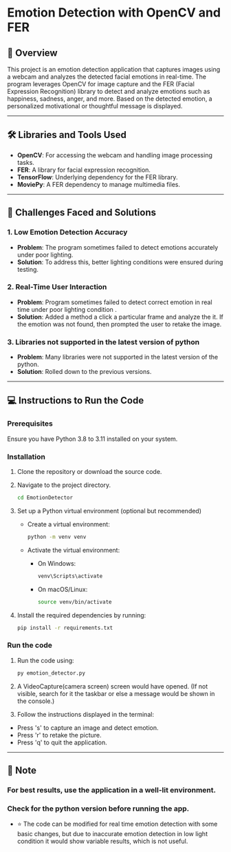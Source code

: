 # Emotion Detection with OpenCV and FER  

## 📖 Overview  
This project is an emotion detection application that captures images using a webcam and analyzes the detected facial emotions in real-time. The program leverages OpenCV for image capture and the FER (Facial Expression Recognition) library to detect and analyze emotions such as happiness, sadness, anger, and more. Based on the detected emotion, a personalized motivational or thoughtful message is displayed.  

---

## 🛠 Libraries and Tools Used  
- **OpenCV**: For accessing the webcam and handling image processing tasks.  
- **FER**: A library for facial expression recognition.  
- **TensorFlow**: Underlying dependency for the FER library.  
- **MoviePy**: A FER dependency to manage multimedia files.  

---

## 🚀 Challenges Faced and Solutions  

### 1. Low Emotion Detection Accuracy  
- **Problem**: The program sometimes failed to detect emotions accurately under poor lighting.  
- **Solution**: To address this, better lighting conditions were ensured during testing.  

### 2. Real-Time User Interaction  
- **Problem**: Program sometimes failed to detect correct emotion in real time under poor lighting condition .  
- **Solution**: Added a method a click a particular frame and analyze the it. If the emotion was not found, then prompted the user to retake the image.

### 3. Libraries not supported in the latest version of python
- **Problem**: Many libraries were not supported in the latest version of the python.
- **Solution**: Rolled down to the previous versions.

---

## 💻 Instructions to Run the Code  

### Prerequisites  
Ensure you have Python 3.8 to 3.11 installed on your system.  

### Installation  
1. Clone the repository or download the source code.  
2. Navigate to the project directory.
   
      ```bash
      cd EmotionDetector
      
3. Set up a Python virtual environment (optional but recommended)
   
   - Create a virtual environment:
     
      ```bash
      python -m venv venv
      
   - Activate the virtual environment:
     - On Windows:
       
          ```bash
          venv\Scripts\activate
          
      - On macOS/Linux:
        
           ```bash
           source venv/bin/activate
           
4. Install the required dependencies by running:
   
   ```bash
   pip install -r requirements.txt

### Run the code
1. Run the code using:
   
   ```bash
   py emotion_detector.py

2. A VideoCapture(camera screen) screen would have opened. (If not visible, search for it the taskbar or else a message would be shown in the console.)
   
3. Follow the instructions displayed in the terminal:
- Press 's' to capture an image and detect emotion.
- Press 'r' to retake the picture.
- Press 'q' to quit the application.

---

## 🔖 Note

### For best results, use the application in a well-lit environment.

### Check for the python version before running the app.

- ⭐ The code can be modified for real time emotion detection with some basic changes, but due to inaccurate emotion detection in low light condition it would show variable results, which is not useful.
